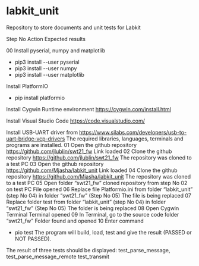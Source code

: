 # labkit_unit
Repository to store documents and unit tests for Labkit


Step No
Action 
Expected results

00
Install pyserial, numpy and matplotlib
* pip3 install --user pyserial
* pip3 install --user numpy
* pip3 install --user matplotlib

Install PlatformIO 
* pip install platformio

Install Cygwin
Runtime environment
https://cygwin.com/install.html

Install Visual Studio Code
https://code.visualstudio.com/

Install USB-UART driver from https://www.silabs.com/developers/usb-to-uart-bridge-vcp-drivers
The required libraries, languages, terminals and programs are installed.
01
Open the github repository https://github.com/jlublin/swt21_fw
Link loaded
02
Clone the github repository https://github.com/jlublin/swt21_fw
The repository was cloned to a test PC
03
Open the github repository 
https://github.com/Mjasha/labkit_unit
Link loaded
04
Clone the github repository 
https://github.com/Mjasha/labkit_unit
The repository was cloned to a test PC
05
Open folder “swt21_fw” cloned repository from step No 02 on test PC 
File opened
06
Replace file Platformio.ini from folder “labkit_unit” (step No 04) in folder “swt21_fw” (Step No 05)
The file is being replaced
07
Replace folder test from folder “labkit_unit” (step No 04) in folder “swt21_fw” (Step No 05)
The folder is being replaced
08
Open Cygwin Terminal
Terminal opened
09
In Terminal, go to the source code folder “swt21_fw”
Folder found and opened
10
Enter command 
* pio test
The program will build, load, test and give the result (PASSED or NOT PASSED).

The result of three tests should be displayed:
test_parse_message, 
test_parse_message_remote
test_transmit




